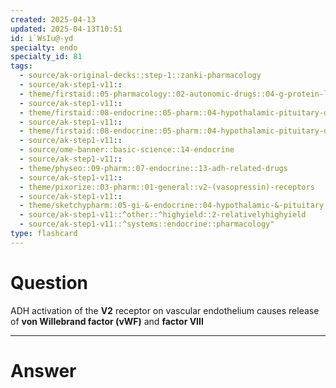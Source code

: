 ```yaml
---
created: 2025-04-13
updated: 2025-04-13T10:51
id: i`WsIu@-yd
specialty: endo
specialty_id: 81
tags:
  - source/ak-original-decks::step-1::zanki-pharmacology
  - source/ak-step1-v11::
  - theme/firstaid::05-pharmacology::02-autonomic-drugs::04-g-protein-linked-second-messengers::vasopressin::v2
  - source/ak-step1-v11::
  - theme/firstaid::08-endocrine::05-pharm::04-hypothalamic-pituitary-drugs
  - source/ak-step1-v11::
  - theme/firstaid::08-endocrine::05-pharm::04-hypothalamic-pituitary-drugs::*adh-physiology
  - source/ak-step1-v11::
  - source/ome-banner::basic-science::14-endocrine
  - source/ak-step1-v11::
  - theme/physeo::09-pharm::07-endocrine::13-adh-related-drugs
  - source/ak-step1-v11::
  - theme/pixorize::03-pharm::01-general::v2-(vasopressin)-receptors
  - source/ak-step1-v11::
  - theme/sketchypharm::05-gi-&-endocrine::04-hypothalamic-&-pituitary::02-adh,-ddavp,-adh-receptor-antagonists
  - source/ak-step1-v11::^other::^highyield::2-relativelyhighyield
  - source/ak-step1-v11::^systems::endocrine::pharmacology"
type: flashcard
---
```


# Question
ADH activation of the **V2** receptor on vascular endothelium causes release of **von Willebrand factor (vWF)** and **factor VIII**

---

# Answer

